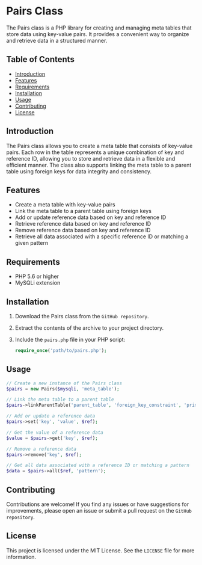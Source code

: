 # Pairs Class

The Pairs class is a PHP library for creating and managing meta tables that store data using key-value pairs. It provides a convenient way to organize and retrieve data in a structured manner.

## Table of Contents
- [Introduction](#introduction)
- [Features](#features)
- [Requirements](#requirements)
- [Installation](#installation)
- [Usage](#usage)
- [Contributing](#contributing)
- [License](#license)

## Introduction

The Pairs class allows you to create a meta table that consists of key-value pairs. Each row in the table represents a unique combination of key and reference ID, allowing you to store and retrieve data in a flexible and efficient manner. The class also supports linking the meta table to a parent table using foreign keys for data integrity and consistency.

## Features

- Create a meta table with key-value pairs
- Link the meta table to a parent table using foreign keys
- Add or update reference data based on key and reference ID
- Retrieve reference data based on key and reference ID
- Remove reference data based on key and reference ID
- Retrieve all data associated with a specific reference ID or matching a given pattern

## Requirements

- PHP 5.6 or higher
- MySQLi extension

## Installation

1. Download the Pairs class from the ```GitHub repository```.
2. Extract the contents of the archive to your project directory.
3. Include the `pairs.php` file in your PHP script:

   ```php
   require_once('path/to/pairs.php');
   ```

## Usage

```php
// Create a new instance of the Pairs class
$pairs = new Pairs($mysqli, 'meta_table');

// Link the meta table to a parent table
$pairs->linkParentTable('parent_table', 'foreign_key_constraint', 'primary_key', 'CASCADE');

// Add or update a reference data
$pairs->set('key', 'value', $ref);

// Get the value of a reference data
$value = $pairs->get('key', $ref);

// Remove a reference data
$pairs->remove('key', $ref);

// Get all data associated with a reference ID or matching a pattern
$data = $pairs->all($ref, 'pattern');
```

## Contributing

Contributions are welcome! If you find any issues or have suggestions for improvements, please open an issue or submit a pull request on the ```GitHub repository```.

## License

This project is licensed under the MIT License. See the ```LICENSE``` file for more information.
